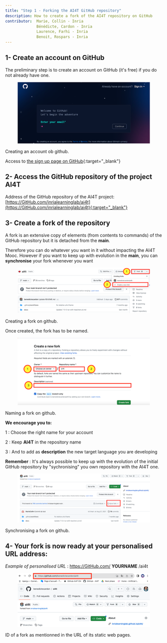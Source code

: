 ```yaml
---
title: "Step 1 - Forking the AI4T GitHub repository"
description: How to create a fork of the AI4T repository on GitHub
contributor:  Marie, Collin - Inria
              Bénédicte, Cardon - Inria
              Laurence, Farhi - Inria
              Benoit, Rospars - Inria
---
```


## 1- Create an account on GitHub

The preliminary step is to create an account on GitHub (it's free) if you do not already have one.

<figure class="image-frame">
    <img src="images/3.1-creating-account-on-gihtub.png" alt="Creating an account on GitHub - screen caption of GitHub.">
</figure>
<figcaption>Creating an account ob github.</figcaption>

Access to [the sign up page on GitHub](https://github.com/signup){:target="_blank"}

## 2- Access the GitHub repository of the project AI4T

Address of the GitHub repository of the AI4T project: [https://GitHub.com/inrialearninglab/ai4t](https://GitHub.com/inrialearninglab/ai4t){:target="_blank"}

## 3- Create a **fork** of the repository

A fork is an extensive copy of elements (from contents to commands) of
the GitHub repository but it is detached from the **main**.

Therefore you can do whatever you want in it without impacting the AI4T Mooc.
However if you want to keep up with evolution in the **main**, you can **synchronise** your fork whenever you want

<figure class="image-frame">
    <img src="images/3.1-creating-a-fork-on-gihtub.png" alt="Creating an fork on GitHub - screen caption of GitHub">
</figure>
<figcaption>Creating a fork on github.</figcaption>

Once created, the fork has to be named.

<figure class="image-frame">
    <img src="images/3.1-naming-a-fork-on-github.png" alt="Naming a fork on GitHub - screen caption of GitHub">
</figure>
<figcaption>Naming a fork on github.</figcaption>



**We encourage you to:**

1 : Choose the right name for your account

2 : Keep **AI4T** in the repository name

3 : And to add as **description** the new target language you are
developing

**Remember** : It's always possible to keep up with the evolution of the initial GitHub repository by "sychronising" you own repository with the AI4T one.
<figure class="image-frame">
    <img src="images/3.1-synchronising-a-fork-on-github.png" alt="Synchronising a fork on GitHub">
</figure>
<figcaption>Synchronising a fork on github.</figcaption>


## 4- Your fork is now ready at your personalised URL address:

*Example of personalised URL* : https://GitHub.com/ **YOURNAME** /ai4t

<figure class="image-frame">
    <img src="images/3.1-ID-of-a-fork-on-github.png" alt="ID a fork on GitHub as mentionned in the URL of its static web pages- screen caption of GitHub">
</figure>
<figcaption>ID of a fork as mentionned in the URL of its static web pages.</figcaption>
